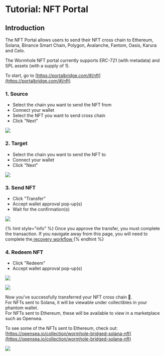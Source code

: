 # Tutorial: NFT Portal

## Introduction

The NFT Portal allows users to send their NFT cross chain to Ethereum, Solana, Binance Smart Chain, Polygon, Avalanche, Fantom, Oasis, Karura and Celo.

The Wormhole NFT portal currently supports ERC-721 (with metadata) and SPL assets (with a supply of 1).

To start, go to [https://portalbridge.com/#/nft](https://portalbridge.com/#/nft)

### 1. Source

* Select the chain you want to send the NFT from
* Connect your wallet
* Select the NFT you want to send cross chain
* Click "Next"

![](<.gitbook/assets/Screen Shot 2022-05-20 at 4.32.56 pm.png>)

### 2. Target

* Select the chain you want to send the NFT to
* Connect your wallet
* Click "Next"

![](<.gitbook/assets/Screen Shot 2022-05-20 at 4.50.20 pm.png>)

### 3. Send NFT

* Click "Transfer"
* Accept wallet approval pop-up(s)
* Wait for the confirmation(s)

![](<.gitbook/assets/Screen Shot 2022-05-20 at 4.53.25 pm (1).png>)

{% hint style="info" %}
Once you approve the transfer, you must complete the transaction. If you navigate away from this page, you will need to complete the[ recovery workflow ](tutorial-recovery-workflow.md#redeem-workflow)
{% endhint %}

### 4. Redeem NFT

* Click "Redeem"
* Accept wallet approval pop-up(s)

![](.gitbook/assets/redeem-screenshot.png)

![](<.gitbook/assets/Screen Shot 2022-05-20 at 5.00.23 pm.png>)



Now you've successfully transferred your NFT cross chain 🎉. \
For NFTs sent to Solana, it will be viewable under collectibles in your phantom wallet. \
For NFTs sent to Ethereum, these will be available to view in a marketplace such as Opensea.

To see some of the NFTs sent to Ethereum, check out: [https://opensea.io/collection/wormhole-bridged-solana-nft](https://opensea.io/collection/wormhole-bridged-solana-nft)

![](<.gitbook/assets/Screen Shot 2021-09-23 at 2.02.35 am.png>)
